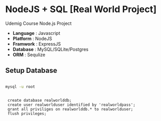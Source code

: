 # NodeJS + SQL [Real World Project]

Udemig Course Node.js Project

- **Language** : Javascript
- **Platform** : NodeJS
- **Framwork** : ExpressJS
- **Database** : MySQL/SQLite/Postgres
- **ORM**      : Sequlize

## Setup Database

```bash

mysql -u root

```
```mysql-psql

 create database realworlddb;
 create user realworlduser identified by 'realworldpass';
 grant all priviliges on realworlddb.* to realworlduser;
 flush privileges;

```